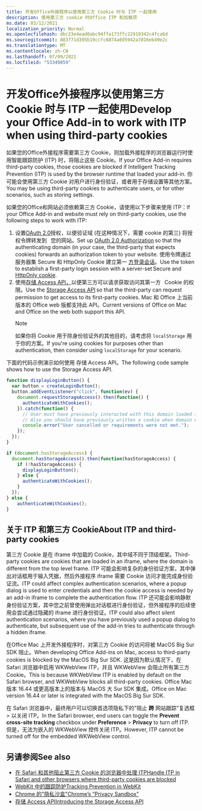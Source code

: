 ```yaml
---
title: 开发Office外接程序以使用第三方 Cookie 时与 ITP 一起使用
description: 使用第三方 cookie 时Office ITP 和加载项
ms.date: 03/12/2021
localization_priority: Normal
ms.openlocfilehash: dbc23e4ead0abc94ffa173ffc22919342c4fca6d
ms.sourcegitcommit: 883f71d395b19ccfc6874a0d5942a7016eb49e2c
ms.translationtype: MT
ms.contentlocale: zh-CN
ms.lasthandoff: 07/09/2021
ms.locfileid: "53349859"
---
```

# <a name="develop-your-office-add-in-to-work-with-itp-when-using-third-party-cookies"></a><span data-ttu-id="979f8-103">开发Office外接程序以使用第三方 Cookie 时与 ITP 一起使用</span><span class="sxs-lookup"><span data-stu-id="979f8-103">Develop your Office Add-in to work with ITP when using third-party cookies</span></span>

<span data-ttu-id="979f8-104">如果您的Office外接程序需要第三方 Cookie，则加载外接程序的浏览器运行时使用智能跟踪防护 (ITP) 时，将阻止这些 Cookie。</span><span class="sxs-lookup"><span data-stu-id="979f8-104">If your Office Add-in requires third-party cookies, those cookies are blocked if Intelligent Tracking Prevention (ITP) is used by the browser runtime that loaded your add-in.</span></span> <span data-ttu-id="979f8-105">你可能会使用第三方 Cookie 对用户进行身份验证，或者用于存储设置等其他方案。</span><span class="sxs-lookup"><span data-stu-id="979f8-105">You may be using third-party cookies to authenticate users, or for other scenarios, such as storing settings.</span></span>

<span data-ttu-id="979f8-106">如果您的Office和网站必须依赖第三方 Cookie，请使用以下步骤来使用 ITP：</span><span class="sxs-lookup"><span data-stu-id="979f8-106">If your Office Add-in and website must rely on third-party cookies, use the following steps to work with ITP:</span></span>

1. <span data-ttu-id="979f8-107">设置[OAuth 2.0](https://tools.ietf.org/html/rfc6749)授权，以便验证域 (在这种情况下，需要 cookie 的第三) 将授权令牌转发到   您的网站。</span><span class="sxs-lookup"><span data-stu-id="979f8-107">Set up [OAuth 2.0 Authorization](https://tools.ietf.org/html/rfc6749) so that the authenticating domain (in your case, the third-party that expects cookies) forwards an authorization token to your website.</span></span> <span data-ttu-id="979f8-108">使用令牌通过服务器集 Secure 和 HttpOnly Cookie 建立第一 [方登录会话](https://developer.mozilla.org/docs/Web/HTTP/Cookies#Secure_and_HttpOnly_cookies)。</span><span class="sxs-lookup"><span data-stu-id="979f8-108">Use the token to establish a first-party login session with a server-set Secure and [HttpOnly cookie](https://developer.mozilla.org/docs/Web/HTTP/Cookies#Secure_and_HttpOnly_cookies).</span></span>
2. <span data-ttu-id="979f8-109">使用[存储 Access API，](https://webkit.org/blog/8124/introducing-storage-access-api/)以便第三方可以请求获取访问其第一方   Cookie 的权限。</span><span class="sxs-lookup"><span data-stu-id="979f8-109">Use the [Storage Access API](https://webkit.org/blog/8124/introducing-storage-access-api/) so that the third-party can request permission to get access to its first-party cookies.</span></span> <span data-ttu-id="979f8-110">Mac 和 Office 上当前版本的 Office web 版都支持此 API。</span><span class="sxs-lookup"><span data-stu-id="979f8-110">Current versions of Office on Mac and Office on the web both support this API.</span></span>
    > [!NOTE]
    > <span data-ttu-id="979f8-111">如果你将 Cookie 用于除身份验证外的其他目的，请考虑将 `localStorage` 用于你的方案。</span><span class="sxs-lookup"><span data-stu-id="979f8-111">If you're using cookies for purposes other than authentication, then consider using `localStorage` for your scenario.</span></span>

<span data-ttu-id="979f8-112">下面的代码示例演示如何使用 存储 Access API。</span><span class="sxs-lookup"><span data-stu-id="979f8-112">The following code sample shows how to use the Storage Access API.</span></span>

```javascript
function displayLoginButton() {
  var button = createLoginButton();
  button.addEventListener("click", function(ev) {
    document.requestStorageAccess().then(function() {
      authenticateWithCookies(); 
    }).catch(function() {
      // User must have previously interacted with this domain loaded in a top frame
      // Also you should have previously written a cookie when domain was loaded in the top frame
      console.error("User cancelled or requirements were not met.");
    });
  });
}

if (document.hasStorageAccess) { 
  document.hasStorageAccess().then(function(hasStorageAccess) { 
    if (!hasStorageAccess) { 
      displayLoginButton(); 
    } else { 
      authenticateWithCookies(); 
    } 
  }); 
} else { 
    authenticateWithCookies(); 
} 
```

## <a name="about-itp-and-third-party-cookies"></a><span data-ttu-id="979f8-113">关于 ITP 和第三方 Cookie</span><span class="sxs-lookup"><span data-stu-id="979f8-113">About ITP and third-party cookies</span></span>

<span data-ttu-id="979f8-114">第三方 Cookie 是在 iframe 中加载的 Cookie，其中域不同于顶级框架。</span><span class="sxs-lookup"><span data-stu-id="979f8-114">Third-party cookies are cookies that are loaded in an iframe, where the domain is different from the top level frame.</span></span> <span data-ttu-id="979f8-115">ITP 可能会影响复杂的身份验证方案，其中弹出对话框用于输入凭据，然后外接程序 iframe 需要 Cookie 访问才能完成身份验证流。</span><span class="sxs-lookup"><span data-stu-id="979f8-115">ITP could affect complex authentication scenarios, where a popup dialog is used to enter credentials and then the cookie access is needed by an add-in iframe to complete the authentication flow.</span></span> <span data-ttu-id="979f8-116">ITP 还可能会影响静默身份验证方案，其中您之前曾使用弹出对话框进行身份验证，但外接程序的后续使用会尝试通过隐藏的 iframe 进行身份验证。</span><span class="sxs-lookup"><span data-stu-id="979f8-116">ITP could also affect silent authentication scenarios, where you have previously used a popup dialog to authenticate, but subsequent use of the add-in tries to authenticate through a hidden iframe.</span></span>

<span data-ttu-id="979f8-117">在Office Mac 上开发外接程序时，对第三方 Cookie 的访问将被 MacOS Big Sur SDK 阻止。</span><span class="sxs-lookup"><span data-stu-id="979f8-117">When developing Office Add-ins on Mac, access to third-party cookies is blocked by the MacOS Big Sur SDK.</span></span> <span data-ttu-id="979f8-118">这是因为默认情况下，在 Safari 浏览器中启用 WKWebView ITP，并且 WKWebView 会阻止所有第三方 Cookie。</span><span class="sxs-lookup"><span data-stu-id="979f8-118">This is because WKWebView ITP is enabled by default on the Safari browser, and WKWebView blocks all third-party cookies.</span></span> <span data-ttu-id="979f8-119">Office Mac 版本 16.44 或更高版本上的版本与 MacOS 大 Sur SDK 集成。</span><span class="sxs-lookup"><span data-stu-id="979f8-119">Office on Mac version 16.44 or later is integrated with the MacOS Big Sur SDK.</span></span>

<span data-ttu-id="979f8-120">在 Safari 浏览器中，最终用户可以切换首选项隐私下的"阻止 **跨** 网站跟踪"复选框  >  以关闭 ITP。</span><span class="sxs-lookup"><span data-stu-id="979f8-120">In the Safari browser, end users can toggle the **Prevent cross-site tracking** checkbox under **Preference** > **Privacy** to turn off ITP.</span></span> <span data-ttu-id="979f8-121">但是，无法为嵌入的 WKWebView 控件关闭 ITP。</span><span class="sxs-lookup"><span data-stu-id="979f8-121">However, ITP cannot be turned off for the embedded WKWebView control.</span></span>

## <a name="see-also"></a><span data-ttu-id="979f8-122">另请参阅</span><span class="sxs-lookup"><span data-stu-id="979f8-122">See also</span></span>

- [<span data-ttu-id="979f8-123">在 Safari 和其他阻止第三方 Cookie 的浏览器中处理 ITP</span><span class="sxs-lookup"><span data-stu-id="979f8-123">Handle ITP in Safari and other browsers where third-party cookies are blocked</span></span>](/azure/active-directory/develop/reference-third-party-cookies-spas)
- [<span data-ttu-id="979f8-124">WebKit 中的跟踪防护</span><span class="sxs-lookup"><span data-stu-id="979f8-124">Tracking Prevention in WebKit</span></span>](https://webkit.org/tracking-prevention/)
- [<span data-ttu-id="979f8-125">Chrome 的"隐私沙盒"</span><span class="sxs-lookup"><span data-stu-id="979f8-125">Chrome’s “Privacy Sandbox”</span></span>](https://blog.chromium.org/2020/01/building-more-private-web-path-towards.html)
- [<span data-ttu-id="979f8-126">存储 Access API</span><span class="sxs-lookup"><span data-stu-id="979f8-126">Introducing the Storage Access API</span></span>](https://blogs.windows.com/msedgedev/2020/07/08/introducing-storage-access-api/)